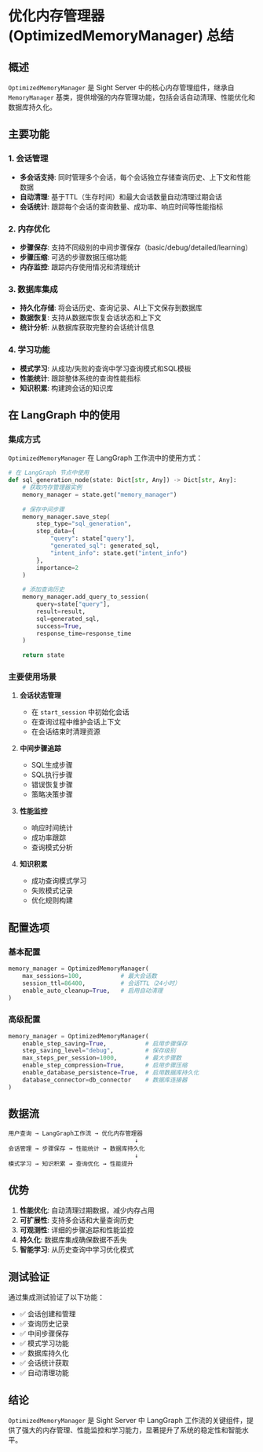 # 优化内存管理器 (OptimizedMemoryManager) 总结

## 概述

`OptimizedMemoryManager` 是 Sight Server 中的核心内存管理组件，继承自 `MemoryManager` 基类，提供增强的内存管理功能，包括会话自动清理、性能优化和数据库持久化。

## 主要功能

### 1. 会话管理
- **多会话支持**: 同时管理多个会话，每个会话独立存储查询历史、上下文和性能数据
- **自动清理**: 基于TTL（生存时间）和最大会话数量自动清理过期会话
- **会话统计**: 跟踪每个会话的查询数量、成功率、响应时间等性能指标

### 2. 内存优化
- **步骤保存**: 支持不同级别的中间步骤保存（basic/debug/detailed/learning）
- **步骤压缩**: 可选的步骤数据压缩功能
- **内存监控**: 跟踪内存使用情况和清理统计

### 3. 数据库集成
- **持久化存储**: 将会话历史、查询记录、AI上下文保存到数据库
- **数据恢复**: 支持从数据库恢复会话状态和上下文
- **统计分析**: 从数据库获取完整的会话统计信息

### 4. 学习功能
- **模式学习**: 从成功/失败的查询中学习查询模式和SQL模板
- **性能统计**: 跟踪整体系统的查询性能指标
- **知识积累**: 构建跨会话的知识库

## 在 LangGraph 中的使用

### 集成方式

`OptimizedMemoryManager` 在 LangGraph 工作流中的使用方式：

```python
# 在 LangGraph 节点中使用
def sql_generation_node(state: Dict[str, Any]) -> Dict[str, Any]:
    # 获取内存管理器实例
    memory_manager = state.get("memory_manager")
    
    # 保存中间步骤
    memory_manager.save_step(
        step_type="sql_generation",
        step_data={
            "query": state["query"],
            "generated_sql": generated_sql,
            "intent_info": state.get("intent_info")
        },
        importance=2
    )
    
    # 添加查询历史
    memory_manager.add_query_to_session(
        query=state["query"],
        result=result,
        sql=generated_sql,
        success=True,
        response_time=response_time
    )
    
    return state
```

### 主要使用场景

1. **会话状态管理**
   - 在 `start_session` 中初始化会话
   - 在查询过程中维护会话上下文
   - 在会话结束时清理资源

2. **中间步骤追踪**
   - SQL生成步骤
   - SQL执行步骤  
   - 错误恢复步骤
   - 策略决策步骤

3. **性能监控**
   - 响应时间统计
   - 成功率跟踪
   - 查询模式分析

4. **知识积累**
   - 成功查询模式学习
   - 失败模式记录
   - 优化规则构建

## 配置选项

### 基本配置
```python
memory_manager = OptimizedMemoryManager(
    max_sessions=100,           # 最大会话数
    session_ttl=86400,          # 会话TTL（24小时）
    enable_auto_cleanup=True,   # 启用自动清理
)
```

### 高级配置
```python
memory_manager = OptimizedMemoryManager(
    enable_step_saving=True,           # 启用步骤保存
    step_saving_level="debug",         # 保存级别
    max_steps_per_session=1000,        # 最大步骤数
    enable_step_compression=True,      # 启用步骤压缩
    enable_database_persistence=True,  # 启用数据库持久化
    database_connector=db_connector    # 数据库连接器
)
```

## 数据流

```
用户查询 → LangGraph工作流 → 优化内存管理器
                                    ↓
会话管理 → 步骤保存 → 性能统计 → 数据库持久化
                                    ↓
模式学习 → 知识积累 → 查询优化 → 性能提升
```

## 优势

1. **性能优化**: 自动清理过期数据，减少内存占用
2. **可扩展性**: 支持多会话和大量查询历史
3. **可观测性**: 详细的步骤追踪和性能监控
4. **持久化**: 数据库集成确保数据不丢失
5. **智能学习**: 从历史查询中学习优化模式

## 测试验证

通过集成测试验证了以下功能：
- ✅ 会话创建和管理
- ✅ 查询历史记录
- ✅ 中间步骤保存
- ✅ 模式学习功能
- ✅ 数据库持久化
- ✅ 会话统计获取
- ✅ 自动清理功能

## 结论

`OptimizedMemoryManager` 是 Sight Server 中 LangGraph 工作流的关键组件，提供了强大的内存管理、性能监控和学习能力，显著提升了系统的稳定性和智能水平。
